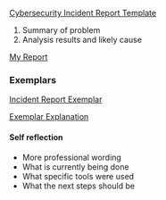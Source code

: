 [Cybersecurity Incident Report Template](https://docs.google.com/document/d/1hwjSRYalxGd-qyRIXWz8LBVuSAgEq0AHXOF_BB7DdrI/template/preview?usp=sharing)
1. Summary of problem
2. Analysis results and likely cause

[My Report](https://docs.google.com/document/d/1i5QpT8XRFnfMhaxLxMymNlPj1nT1H_ryIm_Yq6TqfKU/edit?usp=sharing&resourcekey=0-smlwYdDBhbEixnhu3bFF_g)

### Exemplars
[Incident Report Exemplar](https://docs.google.com/document/d/1I6Wl-bXhn-eLPNU-Tmw4N2T1y9czEQoJgaQ8xBlZyNE/template/preview?resourcekey=0-EHKTyBV4d53PfIZm7kMt-Q)

[Exemplar Explanation]()
#### Self reflection
- More professional wording
- What is currently being done
- What specific tools were used
- What the next steps should be